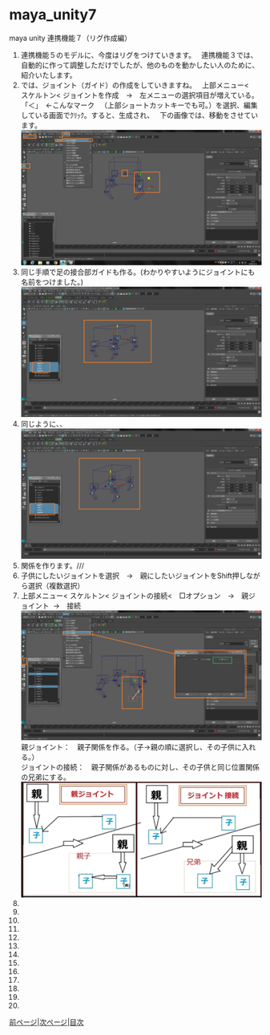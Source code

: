 # maya_unity7
maya unity 連携機能７（リグ作成編）


1. 連携機能５のモデルに、今度はリグをつけていきます。  
連携機能３では、自動的に作って調整しただけでしたが、他のものを動かしたい人のために、紹介いたします。
1. では、ジョイント（ガイド）の作成をしていきますね。  
上部メニュー<　スケルトン< ジョイントを作成　→　左メニューの選択項目が増えている。「＜」　←こんなマーク  
（上部ショートカットキーでも可。）を選択、編集している画面でｸﾘｯｸ。すると、生成され、  
下の画像では、移動をさせています。  
![](https://raw.githubusercontent.com/175B005/maya_unity3/master/direction8-3.jpg)
1. 同じ手順で足の接合部ガイドも作る。(わかりやすいようにジョイントにも名前をつけました。)  
![](https://raw.githubusercontent.com/175B005/maya_unity3/master/direction9-3.jpg)
1. 同じように、、  
![](https://raw.githubusercontent.com/175B005/maya_unity3/master/direction10-3.jpg)
1. 関係を作ります。///
1. 子供にしたいジョイントを選択　→　親にしたいジョイントをShift押しながら選択（複数選択）
1. 上部メニュー< スケルトン< ジョイントの接続<　□オプション　→　親ジョイント  →　接続  
![](https://raw.githubusercontent.com/175B005/maya_unity3/master/direction11-3.jpg)  
親ジョイント：　親子関係を作る。（子→親の順に選択し、その子供に入れる。）  
ジョイントの接続：　親子関係があるものに対し、その子供と同じ位置関係の兄弟にする。  
![](https://raw.githubusercontent.com/175B005/maya_unity3/master/directionj.jpg)  
1. 
1. 
1. 
1. 
1. 
1. 
1. 
1. 
1. 
1. 
1. 
1. 
1. 

[前ページ](https://github.com/175B005/maya_unity6)|[次ページ](https://github.com/175B005/maya_unity8)|[目次](https://github.com/175B005/maya_unity_index)
